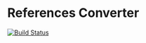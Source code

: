 # References Converter

[![Build Status](https://travis-ci.com/bertRC/references-converter.svg?branch=master)](https://travis-ci.com/bertRC/references-converter)

